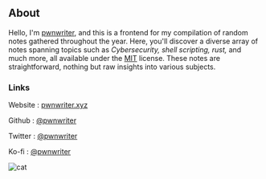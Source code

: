 ## About

Hello, I'm [pwnwriter][github], and this is a frontend for my compilation of
random notes gathered throughout the year. Here, you'll discover a diverse
array of notes spanning topics such as *Cybersecurity, shell scripting, rust,*
and much more, all available under the [MIT][License] license. These notes are
straightforward, nothing but raw insights into various subjects.

### Links 

Website : [pwnwriter.xyz][website]

Github : [@pwnwriter][github]

Twitter : [@pwnwriter][twitter]

Ko-fi : [@pwnwriter][kofi]

![cat]

<!-- Links -->
[github]: https://github.com/pwnwriter
[twitter]: https://twitter.com/pwnwriter
[website]: https://pwnwriter.xyz
[kofi]: https://ko-fi.com/pwnwriter
[License]: https://opensource.org/license/mit 
[cat]: https://raw.githubusercontent.com/catppuccin/catppuccin/main/assets/footers/gray0_ctp_on_line.svg?sanitize=true
